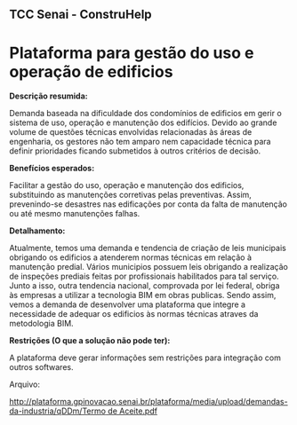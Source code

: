 ## TCC Senai - ConstruHelp

# Plataforma para gestão do uso e operação de edificios

**Descrição resumida:**

Demanda baseada na dificuldade dos condomínios de edificios em gerir o sistema de uso, operação e manutenção dos edifícios. Devido ao grande volume de questões técnicas envolvidas relacionadas às áreas de engenharia, os gestores não tem amparo nem capacidade técnica para definir prioridades ficando submetidos à outros critérios de decisão.

**Benefícios esperados:**

Facilitar a gestão do uso, operação e manutenção dos edificios, substituindo as manutenções corretivas pelas preventivas. Assim, prevenindo-se desastres nas edificações por conta da falta de manutenção ou até mesmo manutenções falhas.

**Detalhamento:**

Atualmente, temos uma demanda e tendencia de criação de leis municipais obrigando os edificios a atenderem normas técnicas em relação à manutenção predial. Vários municipios possuem leis obrigando a realização de inspeções prediais feitas por profissionais habilitados para tal serviço. Junto a isso, outra tendencia nacional, comprovada por lei federal, obriga às empresas a utilizar a tecnologia BIM em obras publicas. Sendo assim, vemos a demanda de desenvolver uma plataforma que integre a necessidade de adequar os edificios às normas técnicas atraves da metodologia BIM.

**Restrições (O que a solução não pode ter):**

A plataforma deve gerar informações sem restrições para integração com outros softwares.

Arquivo: 

[http://plataforma.gpinovacao.senai.br/plataforma/media/upload/demandas-da-industria/qDDm/Termo de Aceite.pdf](http://plataforma.gpinovacao.senai.br/plataforma/media/upload/demandas-da-industria/qDDm/Termo%20de%20Aceite.pdf)
